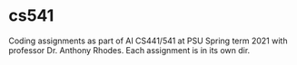 # cs541

Coding assignments as part of AI CS441/541 at PSU Spring term 2021 with professor Dr. Anthony Rhodes.
Each assignment is in its own dir.
